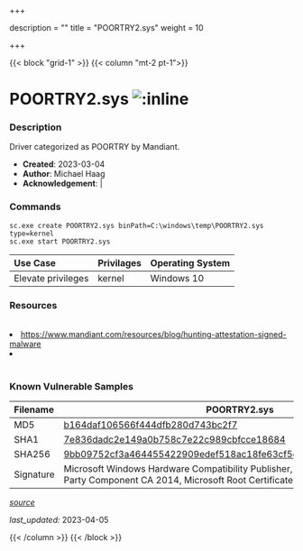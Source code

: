 +++

description = ""
title = "POORTRY2.sys"
weight = 10

+++


{{< block "grid-1" >}}
{{< column "mt-2 pt-1">}}


# POORTRY2.sys ![:inline](/images/twitter_verified.png) 


### Description

Driver categorized as POORTRY by Mandiant.

- **Created**: 2023-03-04
- **Author**: Michael Haag
- **Acknowledgement**:  | [](https://twitter.com/)

### Commands

```
sc.exe create POORTRY2.sys binPath=C:\windows\temp\POORTRY2.sys type=kernel
sc.exe start POORTRY2.sys
```

| Use Case | Privilages | Operating System | 
|:---- | ---- | ---- |
| Elevate privileges | kernel | Windows 10 |

### Resources
<br>
<li><a href="https://www.mandiant.com/resources/blog/hunting-attestation-signed-malware">https://www.mandiant.com/resources/blog/hunting-attestation-signed-malware</a></li>
<li><a href=""></a></li>
<br>

### Known Vulnerable Samples

| Filename | POORTRY2.sys |
|:---- | ---- | 
| MD5 | <a href="https://www.virustotal.com/gui/file/b164daf106566f444dfb280d743bc2f7">b164daf106566f444dfb280d743bc2f7</a> |
| SHA1 | <a href="https://www.virustotal.com/gui/file/7e836dadc2e149a0b758c7e22c989cbfcce18684">7e836dadc2e149a0b758c7e22c989cbfcce18684</a> |
| SHA256 | <a href="https://www.virustotal.com/gui/file/9bb09752cf3a464455422909edef518ac18fe63cf5e1e8d9d6c2e68db62e0c87">9bb09752cf3a464455422909edef518ac18fe63cf5e1e8d9d6c2e68db62e0c87</a> |
| Signature | Microsoft Windows Hardware Compatibility Publisher, Microsoft Windows Third Party Component CA 2014, Microsoft Root Certificate Authority 2010   |


[*source*](https://github.com/magicsword-io/LOLDrivers/tree/main/yaml/poortry2.sys.yml)

*last_updated:* 2023-04-05








{{< /column >}}
{{< /block >}}
